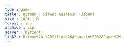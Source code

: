 ```yaml
---
type : game
title : Hitman - Silent Assassin (Japan)
size : 1021.1 M
format : iso
archive : zip
server : myrient
link2 : Hitman%20-%20Silent%20Assassin%20%28Japan%29
---
```

